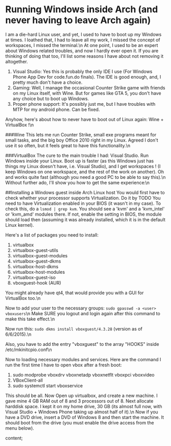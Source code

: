 <!--<?php -->
<!--$markdown = <<<content-->

Running Windows inside Arch (and never having to leave Arch again)
========================

I am a die-hard Linux user, and yet, I used to have to boot up my Windows at times. I loathed that, I had to leave all my work, I missed the concept of workspaces, I missed the terminal.\n
At one point, I used to be an expert about Windows related troubles, and now I hardly ever open it. If you are thinking of doing that too, I'll list some reasons I have about not removing it altogether.

1. Visual Studio: Yes this is probably the only IDE I use (For Windows Phone App Dev for code.fun.do finals). The IDE is good enough, and, I pretty much don't have a choice.
2. Gaming: Well, I manage the occasional Counter Strike game with friends on my Linux itself, with Wine. But for games like GTA 5, you don't have any choice but to boot up Windows.
3. Proper phone support: It's possibly just me, but I have troubles with MTP for my android phone. Can be fixed.

Anyhow, here's about how to never have to boot out of Linux again: Wine + VirtualBox !\n

###Wine
This lets me run Counter Strike, small exe programs meant for small tasks, and the big boy Office 2010 right in my Linux. Agreed I don't use it so often, but it feels great to have this functionality.\n

###VirtualBox
The cure to the main trouble I had: Visual Studio. Run Windows inside your Linux. Boot up is faster (as this Windows just has things my Linux doesn't have, i.e. Visual Studio), and I get workspaces ! (I keep Windows on one workspace, and the rest of the work on another). Oh and works quite fast (although you need a good PC to be able to say this).\n
Without further ado, I'll show you how to get the same experience:\n

##Installing a Windows guest inside Arch Linux host
You would first have to check whether your processor supports Virtualization. Do it by TODO
You need to have Virtualization enabled in your BIOS (it wasn't in my case). To check this, do a `lsmod | grep kvm`. You should see a 'kvm' and a 'kvm_intel' or 'kvm_amd' modules there. If not, enable the setting in BIOS, the module should load then (assuming it was already installed, which it is in the default Linux kernel).

Here's a list of packages you need to install:

1. virtualbox
2. virtualbox-guest-utils
3. virtualbox-guest-modules
4. virtualbox-guest-dkms
5. virtualbox-host-dkms
6. virtualbox-host-modules
7. virtualbox-guest-iso
8. vboxguest-hook (AUR)

You might already have qt4, that would provide you with a GUI for VirtualBox too.\n

Now to add your user to the necessary groups:
`sudo gpasswd -a <user> vboxusers`\n
Make SURE you logout and login again after this command to make this take effect.\n

Now run this: `sudo dkms install vboxguest/4.3.28` (version as of 6/6/2015).\n

Also, you have to add the entry "vboxguest" to the array "HOOKS" inside /etc/mkinitcpio.conf\n

Now to loading necessary modules and services.
Here are the command I run the first time I have to open vbox after a fresh boot:

1. sudo modprobe vboxdrv vboxnetadp vboxnetflt vboxpci vboxvideo
2. VBoxClient-all
3. sudo systemctl start vboxservice

This should be all. Now Open up virtualbox, and create a new machine. I gave mine 4 GB RAM out of 8 and 3 processors out of 8. Next allocate harddisk space. I kept it on my home drive, 30 GB (its almost full now, with Visual Studio + Windows Phone taking up almost half of it).\n
Now if you have a DVD drive, insert a DVD of Windows 8 and then start the machine. It should boot from the drive (you must enable the drive access from the menu below).



content;
<!--?>-->
